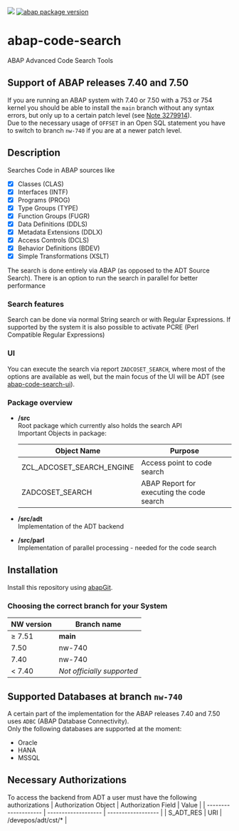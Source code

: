 ![](https://img.shields.io/badge/ABAP-v7.40+-green)
[![abap package version](https://img.shields.io/endpoint?url=https://shield.abap.space/version-shield-json/github/DevEpos/abap-code-search-tools/src/zif_adcoset_version.intf.abap/version&label=version)](https://github/DevEpos/abap-code-search-tools/src/zif_adcoset_version.intf.abap)

# abap-code-search

ABAP Advanced Code Search Tools

## Support of ABAP releases 7.40 and 7.50

If you are running an ABAP system with 7.40 or 7.50 with a 753 or 754 kernel you should be able to install the `main` branch without any syntax errors, but only up to a certain patch level (see [Note 3279914](https://launchpad.support.sap.com/#/notes/3279914)).  
Due to the necessary usage of `OFFSET` in an Open SQL statement you have to switch to branch `nw-740` if you are at a newer patch level.  

## Description

Searches Code in ABAP sources like

- [X] Classes (CLAS)
- [X] Interfaces (INTF)
- [X] Programs (PROG)
- [X] Type Groups (TYPE)
- [X] Function Groups (FUGR)
- [X] Data Definitions (DDLS)
- [X] Metadata Extensions (DDLX)
- [X] Access Controls (DCLS)
- [X] Behavior Definitions (BDEV)
- [X] Simple Transformations (XSLT)

The search is done entirely via ABAP (as opposed to the ADT Source Search). There is an option to run the search in parallel for better performance

### Search features

Search can be done via normal String search or with Regular Expressions. If supported by the system it is also possible to activate PCRE (Perl Compatible Regular Expressions)

### UI

You can execute the search via report `ZADCOSET_SEARCH`, where most of the options are available as well, but the main focus of the UI will be ADT (see [abap-code-search-ui](http://github.com/DevEpos/abap-code-search-ui)).

### Package overview

- **/src**  
  Root package which currently also holds the search API  
  Important Objects in package:
  
  | Object Name               | Purpose                                   |
  | ------------------------- | ----------------------------------------- |
  | ZCL_ADCOSET_SEARCH_ENGINE | Access point to code search               |
  | ZADCOSET_SEARCH           | ABAP Report for executing the code search |
  
- **/src/adt**  
  Implementation of the ADT backend
  
- **/src/parl**  
  Implementation of parallel processing - needed for the code search

## Installation

Install this repository using [abapGit](https://github.com/abapGit/abapGit#abapgit).

### Choosing the correct branch for your System

| NW version   | Branch name                |
| ------------ | -------------------------- |
| &#8805; 7.51 | **main**                   |
| 7.50         | nw-740                     |
| 7.40         | nw-740                     |
| < 7.40       | *Not officially supported* |

## Supported Databases at branch `nw-740`

A certain part of the implementation for the ABAP releases 7.40 and 7.50 uses `ADBC` (ABAP Database Connectivity).  
Only the following databases are supported at the moment:

- Oracle
- HANA
- MSSQL

## Necessary Authorizations

To access the backend from ADT a user must have the following authorizations
| Authorization Object | Authorization Field | Value              |
| -------------------- | ------------------- | ------------------ |
| S_ADT_RES            | URI                 | /devepos/adt/cst/* |
